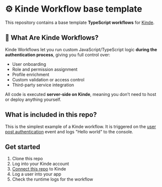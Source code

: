 # ⚙️ Kinde Workflow base template

This repository contains a base template **TypeScript workflows** for [Kinde](https://kinde.com).

## 🧠 What Are Kinde Workflows?

Kinde Workflows let you run custom JavaScript/TypeScript logic **during the authentication process**, giving you full control over:

- User onboarding
- Role and permission assignment
- Profile enrichment
- Custom validation or access control
- Third-party service integration

All code is executed **server-side on Kinde**, meaning you don’t need to host or deploy anything yourself.

## What is included in this repo?

This is the simplest example of a Kinde workflow. It is triggered on the [user post authentication](https://docs.kinde.com/workflows/example-workflows/workflow-user-post-auth/) event and logs "Hello world" to the console.

## Get started

1. Clone this repo
2. Log into your Kinde account
3. [Connect this repo](https://docs.kinde.com/workflows/about-workflows/connect-repo-for-workflows/#connect-your-repo-and-branch) to Kinde
4. Log a user into your app
5. Check the runtime logs for the workflow
